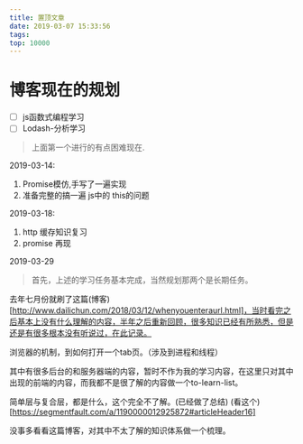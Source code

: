 ```yaml
---
title: 置顶文章
date: 2019-03-07 15:33:56
tags:
top: 10000
---
```


# 博客现在的规划

- [ ] js函数式编程学习
- [ ] Lodash-分析学习
> 上面第一个进行的有点困难现在.

2019-03-14: 
1. Promise模仿,手写了一遍实现
2. 准备完整的搞一遍 js中的 this的问题

2019-03-18:
1. http 缓存知识复习
2. promise 再现

2019-03-29
> 首先，上述的学习任务基本完成，当然规划那两个是长期任务。

去年七月份就刷了这篇(博客)[http://www.dailichun.com/2018/03/12/whenyouenteraurl.html]，当时看完之后基本上没有什么理解的内容，半年之后重新回顾，很多知识已经有所熟悉，但是还是有很多根本没有听说过，在此记录。

浏览器的机制，到如何打开一个tab页。（涉及到进程和线程）

其中有很多后台的和服务器端的内容，暂时不作为我的学习内容，在这里只对其中出现的前端的内容，而我都不是很了解的内容做一个to-learn-list。

简单层与复合层，都是什么，这个完全不了解。(已经做了总结)
(看这个)[https://segmentfault.com/a/1190000012925872#articleHeader16]

没事多看看这篇博客，对其中不太了解的知识体系做一个梳理。